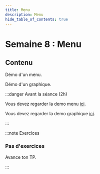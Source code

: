 ```yaml
---
title: Menu
description: Menu
hide_table_of_contents: true
---
```


# Semaine 8 : Menu

## Contenu

Démo d'un menu.

Démo d'un graphique.

:::danger Avant la séance (2h)

Vous devez regarder la demo menu [ici](https://github.com/departement-info-cem/3N5-Prog3/tree/master/code/Demo_Menu).

Vous devez regarder la demo graphique [ici](https://github.com/departement-info-cem/3N5-Prog3/tree/master/code/Demo_Graphique).

:::

:::note Exercices

### Pas d'exercices

Avance ton TP.

:::
